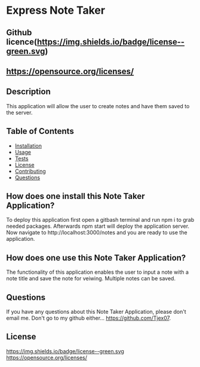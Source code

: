 # Express Note Taker
  ## Github licence(https://img.shields.io/badge/license--green.svg)
  ## https://opensource.org/licenses/
  
  ## Description 
  This application will allow the user to create notes and have them saved to the server.
  ## Table of Contents 
  * [Installation](#installation)
  * [Usage](#usage)
  * [Tests](#tests)
  * [License](#license)
  * [Contributing](#contributing)
  * [Questions](#questions)
  
  ## How does one install this Note Taker Application? 
  To deploy this application first open a gitbash terminal and run npm i to grab needed packages.  Afterwards npm start will deploy the application server.  Now navigate to http://localhost:3000/notes and you are ready to use the application.

  ## How does one use this Note Taker Application? 
  The functionality of this application enables the user to input a note with a note title and save the note for veiwing.  Multiple notes can be saved.
  

  ## Questions 
  If you have any questions about this Note Taker Application, please don't email me. Don't go to my github either... https://github.com/Tjex07.

  ## License
 https://img.shields.io/badge/license--green.svg
https://opensource.org/licenses/
  